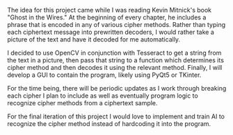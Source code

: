 The idea for this project came while I was reading Kevin Mitnick's book "Ghost in the Wires." At the beginning of every chapter, he includes a phrase that is encoded in any of various cipher methods. Rather than typing each ciphertext message into prewritten decoders, I would rather take a picture of the text and have it decoded for me automatically. 

I decided to use OpenCV in conjunction with Tesseract to get a string from the text in a picture, then pass that string to a function which determines its cipher method and then decodes it using the relevant method. Finally, I will develop a GUI to contain the program, likely using PyQt5 or TKinter. 

For the time being, there will be periodic updates as I work through breaking each cipher I plan to include as well as eventually program logic to recognize cipher methods from a ciphertext sample.

For the final iteration of this project I would love to implement and train AI to recognize the cipher method instead of hardcoding it into the program. 